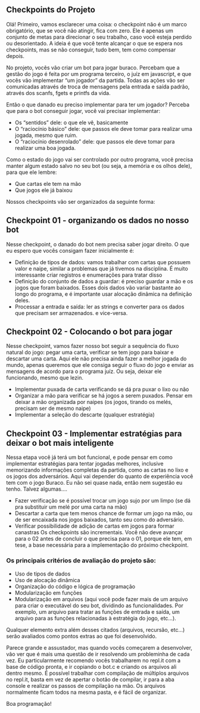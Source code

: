 ## Checkpoints do Projeto
Olá!
Primeiro, vamos esclarecer uma coisa: o checkpoint não é um marco obrigatório, que se você não atingir, fica com zero. Ele é apenas um conjunto de metas para direcionar o seu trabalho, caso você esteja perdido ou desorientado. A ideia é que você tente alcançar o que se espera nos checkpoints, mas se não conseguir, tudo bem, tem como compensar depois.

No projeto, vocês vão criar um bot para jogar buraco. Percebam que a gestão do jogo é feita por um programa terceiro, o juíz em javascript, e que vocês vão implementar “um jogador” da partida. Todas as ações vão ser comunicadas através de troca de mensagens
pela entrada e saída padrão, através dos scanfs, fgets e printfs da vida.

Então o que danado eu preciso implementar para ter um jogador?
Perceba que para o bot conseguir jogar, você vai precisar implementar:
- Os “sentidos” dele: o que ele vê, basicamente
- O “raciocínio básico” dele: que passos ele deve tomar para realizar uma jogada,
mesmo que ruim.
- O “raciocínio desenrolado” dele: que passos ele deve tomar para realizar uma boa
jogada.

Como o estado do jogo vai ser controlado por outro programa, você precisa manter algum estado salvo no seu bot (ou seja, a memória e os olhos dele), para que ele lembre:
- Que cartas ele tem na mão
- Que jogos ele já baixou

Nossos checkpoints vão ser organizados da seguinte forma:

## Checkpoint 01 - organizando os dados no nosso bot
Nesse checkpoint, o danado do bot nem precisa saber jogar direito. O que eu espero que vocês consigam fazer inicialmente é:
- Definição de tipos de dados: vamos trabalhar com cartas que possuem valor e naipe, similar a problemas que já tivemos na disciplina. É muito interessante criar
registros e enumerações para tratar disso
- Definição do conjunto de dados a guardar: é preciso guardar a mão e os jogos que foram baixados. Esses dois dados vão variar bastante ao longo do programa, e é importante usar alocação dinâmica na definição deles.
- Processar a entrada e saída: ler as strings e converter para os dados que precisam ser armazenados. e vice-versa.

## Checkpoint 02 - Colocando o bot para jogar
Nesse checkpoint, vamos fazer nosso bot seguir a sequência do fluxo natural do jogo: pegar uma carta, verificar se tem jogo para baixar e descartar uma carta. Aqui ele não precisa ainda fazer a melhor jogada do mundo, apenas queremos que ele consiga seguir o fluxo do jogo e enviar as mensagens de acordo para o programa juíz. Ou seja, deixar ele funcionando, mesmo que lezin.
- Implementar puxada de carta verificando se dá pra puxar o lixo ou não
- Organizar a mão para verificar se há jogos a serem puxados. Pensar em deixar a mão organizada por naipes (os jogos, tirando os melés, precisam ser de mesmo naipe)
- Implementar a seleção do descarte (qualquer estratégia)

## Checkpoint 03 - Implementar estratégias para deixar o bot mais inteligente
Nessa etapa você já terá um bot funcional, e pode pensar em como implementar estratégias para tentar jogadas melhores, inclusive memorizando informações completas da partida, como as cartas no lixo e os jogos dos adversários. Aqui vai depender do quanto de experiência você tem com o jogo Buraco. Eu não sei quase nada, então nem sugestão eu tenho. Talvez algumas….
- Fazer verificação se é possível trocar um jogo sujo por um limpo (se dá pra substituir um melé por uma carta na mão)
- Descartar a carta que tem menos chance de formar um jogo na mão, ou de ser encaixada nos jogos baixados, tanto seu como do adversário.
- Verificar possibilidade de adição de cartas em jogos para formar canastras Os checkpoints são incrementais. Você não deve avançar para o 02 antes de concluir o que
precisa para o 01, porque ele tem, em tese, a base necessária para a implementação do próximo checkpoint.

### Os principais critérios de avaliação do projeto são:
- Uso de tipos de dados
- Uso de alocação dinâmica
- Organização do código e lógica de programação
- Modularização em funções
- Modularização em arquivos (aqui você pode fazer mais de um arquivo para criar o executável do seu bot, dividindo as funcionalidades. Por exemplo, um arquivo para tratar as funções de entrada e saída, um arquivo para as funções relacionadas à estratégia do jogo, etc…).

Qualquer elemento extra além desses citados (arquivos, recursão, etc…) serão avaliados como pontos extras ao que foi desenvolvido.

Parece grande e assustador, mas quando vocês começarem a desenvolver, vão ver que é mais uma questão de ir resolvendo um probleminha de cada vez. Eu particularmente
recomendo vocês trabalharem no repl.it com a base de código pronta, e ir copiando o bot.c e criando os arquivos ali dentro mesmo. É possível trabalhar com compilação de múltiplos arquivos no repl.it, basta em vez de apertar o botão de compilar, ir para a aba console e
realizar os passos de compilação na mão. Os arquivos normalmente ficam todos na mesma pasta, e é fácil de organizar.

Boa programação!